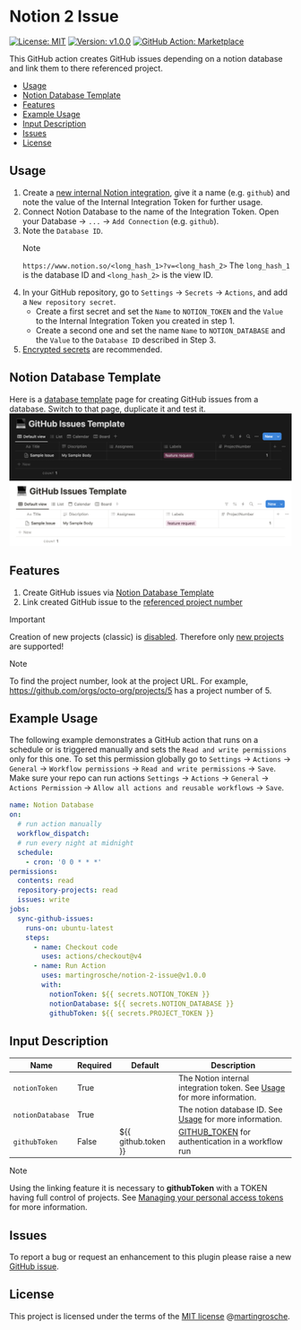 # Notion 2 Issue

[![License: MIT](https://img.shields.io/badge/License-MIT-yellow.svg)](./LICENSE)
[![Version: v1.0.0](https://img.shields.io/badge/Version-v1.0.0-green)](https://github.com/martingrosche/notion-2-issue/releases)
[![GitHub Action: Marketplace](https://img.shields.io/badge/GitHub%20Action-Marketplace-blue?logo=github)](https://github.com/marketplace/actions/notion-2-issue)

This GitHub action creates GitHub issues depending on a notion database and link them to there referenced project.

- [Usage](#usage)
- [Notion Database Template](#notion-database-template)
- [Features](#features)
- [Example Usage](#example-usage)
- [Input Description](#input-description)
- [Issues](#issues)
- [License](#license)

## Usage

1. Create a [new internal Notion integration](https://www.notion.so/my-integrations), give it a name (e.g. `github`) and note the value of the Internal Integration Token for further usage.
2. Connect Notion Database to the name of the Integration Token. Open your Database -> `...` -> `Add Connection` (e.g. `github`).
3. Note the `Database ID`.
    > [!NOTE]  
    > `https://www.notion.so/<long_hash_1>?v=<long_hash_2>`
    > The `long_hash_1` is the database ID and `<long_hash_2>` is the view ID.
4. In your GitHub repository, go to `Settings` -> `Secrets` -> `Actions`, and add a `New repository secret`.
   - Create a first secret and set the `Name` to `NOTION_TOKEN` and the `Value` to the Internal Integration Token you created in step 1.
   - Create a second one and set the name `Name` to `NOTION_DATABASE` and the `Value` to the `Database ID` described in Step 3.
5. [Encrypted secrets](https://docs.github.com/en/actions/security-guides/encrypted-secrets) are recommended.

## Notion Database Template

Here is a [database template](https://plastic-giant-1e8.notion.site/0a57a7856cf9448e821583be3bcfa355?v=e3064104173f4d59990e9e072124e389) page for creating GitHub issues from a database. Switch to that page, duplicate it and test it.
![GitHub_Issues_Template](docs/images/GitHub_Issues_Template_dark.png#gh-dark-mode-only)
![GitHub_Issues_Template](docs/images/GitHub_Issues_Template_light.png#gh-light-mode-only)

## Features

1. Create GitHub issues via [Notion Database Template](#notion-database-template)
2. Link created GitHub issue to the [referenced project number](https://github.blog/changelog/2024-05-23-sunset-notice-projects-classic/)
  > [!IMPORTANT]  
  > Creation of new projects (classic) is [disabled](https://gh.io/projects-classic-sunset-notice). Therefore only [new projects](https://docs.github.com/en/issues/planning-and-tracking-with-projects/learning-about-projects/about-projects) are supported!

  > [!NOTE]  
  > To find the project number, look at the project URL. For example, https://github.com/orgs/octo-org/projects/5 has a project number of 5.

## Example Usage

The following example demonstrates a GitHub action that runs on a schedule or is triggered manually and sets the `Read and write permissions` only for this one. To set this permission globally go to `Settings` -> `Actions` -> `General` -> `Workflow permissions` -> `Read and write permissions` -> `Save`. Make sure your repo can run actions `Settings` -> `Actions` -> `General` -> `Actions Permission` -> `Allow all actions and reusable workflows` -> `Save`.

```yaml
name: Notion Database
on: 
  # run action manually
  workflow_dispatch:
  # run every night at midnight 
  schedule:
    - cron: '0 0 * * *'
permissions:
  contents: read
  repository-projects: read
  issues: write
jobs:
  sync-github-issues:
    runs-on: ubuntu-latest
    steps:
      - name: Checkout code
        uses: actions/checkout@v4
      - name: Run Action
        uses: martingrosche/notion-2-issue@v1.0.0
        with:
          notionToken: ${{ secrets.NOTION_TOKEN }}
          notionDatabase: ${{ secrets.NOTION_DATABASE }}
          githubToken: ${{ secrets.PROJECT_TOKEN }}
```

## Input Description

| Name             | Required | Default             | Description                                                                                                                            |
| ---------------- | -------- | ------------------- | -------------------------------------------------------------------------------------------------------------------------------------- |
| `notionToken`    | True     |                     | The Notion internal integration token. See [Usage](#usage) for more information.                                                       |
| `notionDatabase` | True     |                     | The notion database ID. See [Usage](#usage) for more information.                                                                      |
| `githubToken`    | False    | ${{ github.token }} | [GITHUB_TOKEN](https://docs.github.com/en/actions/security-guides/automatic-token-authentication) for authentication in a workflow run |

  > [!NOTE]  
  > Using the linking feature it is necessary to **githubToken** with a TOKEN having full control of projects.
  > See [Managing your personal access tokens](https://docs.github.com/en/enterprise-cloud@latest/authentication/keeping-your-account-and-data-secure/managing-your-personal-access-tokens) for more information.

## Issues

To report a bug or request an enhancement to this plugin please raise a new [GitHub issue](https://github.com/martingrosche/notion-2-issue/issues/new/choose).

## License

This project is licensed under the terms of the [MIT license](./LICENSE) @[martingrosche](https://github.com/martingrosche).
